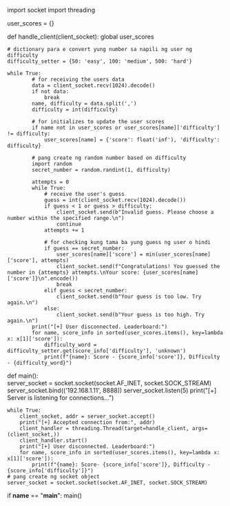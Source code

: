 import socket 
import threading

user_scores = {}

def handle_client(client_socket):
    global user_scores
    
    # dictionary para e convert yung number sa napili ng user ng difficulty
    difficulty_setter = {50: 'easy', 100: 'medium', 500: 'hard'}
     
    while True:
            # for receiving the users data
            data = client_socket.recv(1024).decode()
            if not data:
                break
            name, difficulty = data.split(',')
            difficulty = int(difficulty)
            
            # for initializes to update the user scores
            if name not in user_scores or user_scores[name]['difficulty'] != difficulty:
                user_scores[name] = {'score': float('inf'), 'difficulty': difficulty}
            
            # pang create ng random number based on difficulty
            import random
            secret_number = random.randint(1, difficulty)
            
            attempts = 0
            while True:
                # receive the user's guess
                guess = int(client_socket.recv(1024).decode())
                if guess < 1 or guess > difficulty:
                    client_socket.send(b"Invalid guess. Please choose a number within the specified range.\n")
                    continue
                attempts += 1
                
                # for checking kung tama ba yung guess ng user o hindi
                if guess == secret_number:
                    user_scores[name]['score'] = min(user_scores[name]['score'], attempts)
                    client_socket.send(f"Congratulations! You guessed the number in {attempts} attempts.\nYour score: {user_scores[name]['score']}\n".encode())
                    break
                elif guess < secret_number:
                    client_socket.send(b"Your guess is too low. Try again.\n")
                else:
                    client_socket.send(b"Your guess is too high. Try again.\n") 
            print("[+] User disconnected. Leaderboard:")
            for name, score_info in sorted(user_scores.items(), key=lambda x: x[1]['score']):
                difficulty_word = difficulty_setter.get(score_info['difficulty'], 'unknown')
                print(f"{name}: Score - {score_info['score']}, Difficulty - {difficulty_word}")
           
def main():  
    server_socket = socket.socket(socket.AF_INET, socket.SOCK_STREAM)
    server_socket.bind(('192.168.1.11', 8888))
    server_socket.listen(5)
    print("[+] Server is listening for connections...")
    
    while True:
        client_socket, addr = server_socket.accept()
        print("[+] Accepted connection from:", addr)
        client_handler = threading.Thread(target=handle_client, args=(client_socket,))
        client_handler.start()
        print("[+] User disconnected. Leaderboard:")
        for name, score_info in sorted(user_scores.items(), key=lambda x: x[1]['score']):
            print(f"{name}: Score- {score_info['score']}, Difficulty - {score_info['difficulty']}")
    # pang create ng socket object
    server_socket = socket.socket(socket.AF_INET, socket.SOCK_STREAM)
    
if __name__ == "__main__":
    main()
